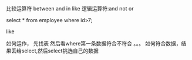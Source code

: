

比较运算符
between and
in
like
逻辑运算符:and not or

select * from employee where id>7;

like

如何运作，
先找表
然后看where第一条数据符合不符合
。。。
如何符合数据，结果丢给select,然后select挑选自己的数据
